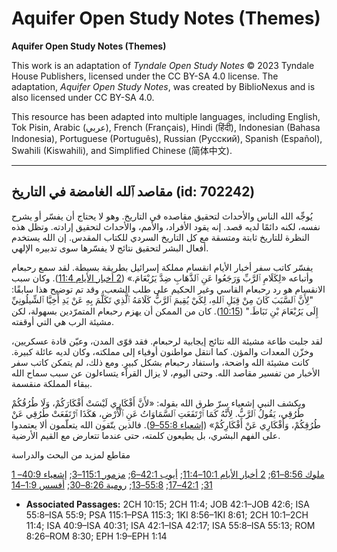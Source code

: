 # Aquifer Open Study Notes (Themes)

**Aquifer Open Study Notes (Themes)**

This work is an adaptation of *Tyndale Open Study Notes* © 2023 Tyndale House Publishers, licensed under the CC BY\-SA 4\.0 license. The adaptation, *Aquifer Open Study Notes*, was created by BiblioNexus and is also licensed under CC BY\-SA 4\.0\.

This resource has been adapted into multiple languages, including English, Tok Pisin, Arabic (عربي), French (Français), Hindi (हिंदी), Indonesian (Bahasa Indonesia), Portuguese (Português), Russian (Русский), Spanish (Español), Swahili (Kiswahili), and Simplified Chinese (简体中文).



--------------------------------

## مقاصد ٱلله الغامضة في التاريخ (id: 702242)

يُوجِّه الله الناس والأحداث لتحقيق مقاصده في التاريخ. وهو لا يحتاج أن يفسّر أو يشرح نفسه، لكنه دائمًا لديه قصد. إنه يقود الأفراد، والأمم، والأحداث لتحقيق إرادته. وتظل هذه النظرة للتاريخ ثابتة ومتسقة مع كل التاريخ السردي للكتاب المقدس. إن الله يستخدم أفعال البشر لتحقيق نتائج لا يفسّرها سوى تدبيره الإلهي.

يفسّر كاتب سفر أخبار الأيام انقسام مملكة إسرائيل بطريقة بسيطة. لقد سمع رحبعام وأتباعه «لِكَلَامِ ٱلرَّبِّ وَرَجَعُوا عَنِ ٱلذَّهَابِ ضِدَّ يَرُبْعَامَ.» ([2 أخبار الأيام 11:4](https://ref.ly/2Chr11:4)). وكان سبب الانقسام هو رد رحبعام القاسي وغير الحكيم على طلب الشعب، وقد تم توضيح هذا سابقًا: "لِأَنَّ ٱلسَّبَبَ كَانَ مِنْ قِبَلِ ٱللهِ، لِكَيْ يُقِيمَ ٱلرَّبُّ كَلَامَهُ ٱلَّذِي تَكَلَّمَ بِهِ عَنْ يَدِ أَخِيَّا ٱلشِّيلُونِيِّ إِلَى يَرُبْعَامَ بْنِ نَبَاطَ." ([10:15](https://ref.ly/2Chr10:15)). كان من الممكن أن يهزم رحبعام المتمرّدين بسهولة، لكن مشيئة الرب هي التي أوقفته.

لقد جلبت طاعة مشيئة الله نتائج إيجابية لرحبعام. فقد قوّى المدن، وعيّن قادة عسكريين، وخزّن المعدات والمؤن. كما انتقل مواطنون أوفياء إلى مملكته، وكان لديه عائلة كبيرة. كانت مشيئة الله واضحة، واستفاد رحبعام بشكل كبير. ومع ذلك، لم يتمكن كاتب سفر الأخبار من تفسير مقاصد الله. وحتى اليوم، لا يزال القراّء يتساءلون عن سبب سماح الله ببقاء المملكة منقسمة.

ويكشف النبي إشعياء سرّ طرق الله بقوله: «لأَنَّ أَفْكَارِي لَيْسَتْ أَفْكَارَكُمْ، وَلَا طُرُقُكُمْ طُرُقِي، يَقُولُ ٱلرَّبُّ. لِأَنَّهُ كَمَا ٱرْتَفَعَتِ ٱلسَّمَاوَاتُ عَنِ ٱلْأَرْضِ، هَكَذَا ٱرْتَفَعَتْ طُرُقِي عَنْ طُرُقِكُمْ، وَأَفْكَارِي عَنْ أَفْكَارِكُمْ» ([إشعياء 55:8–9](https://ref.ly/Isa55:8-Isa55:9)). فالذين يتّقون الله يتعلّمون ألا يعتمدوا على الفهم البشري، بل يطيعون كلمته، حتى عندما تتعارض مع القيم الأرضية.

مقاطع لمزيد من البحث والدراسة

[1 ملوك 8:56–61](https://ref.ly/1Kgs8:56-1Kgs8:61); [2 أخبار الأيام 10:1–11:4](https://ref.ly/2Chr10:1-2Chr11:4); [أيوب 42:1–6](https://ref.ly/Job42:1-Job42:6); [مزمور 115:1–3](https://ref.ly/Ps115:1-Ps115:3); [إشعياء 40:9–31](https://ref.ly/Isa40:9-Isa40:31); [42:1–17](https://ref.ly/Isa42:1-Isa42:17); [55:8–13](https://ref.ly/Isa55:8-Isa55:13); [رومية 8:26–30](https://ref.ly/Rom8:26-Rom8:30); [أفسس 1:9–14](https://ref.ly/Eph1:9-Eph1:14)

* **Associated Passages:** 2CH 10:15; 2CH 11:4; JOB 42:1–JOB 42:6; ISA 55:8–ISA 55:9; PSA 115:1–PSA 115:3; 1KI 8:56–1KI 8:61; 2CH 10:1–2CH 11:4; ISA 40:9–ISA 40:31; ISA 42:1–ISA 42:17; ISA 55:8–ISA 55:13; ROM 8:26–ROM 8:30; EPH 1:9–EPH 1:14


